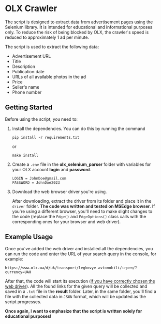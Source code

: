 <strong><h1>OLX Crawler</h1></strong>
<p>The script is designed to extract data from advertisement pages using the Selenium library. It is intended for educational and informational purposes only. To reduce the risk of being blocked by OLX, the crawler's speed is reduced to approximately 1 ad per minute.</p>
<p>The script is used to extract the following data:</p>

<ul>
  <li>Advertisement URL</li>
  <li>Title</li>
  <li>Description</li>
  <li>Publication date</li>
  <li>URLs of all available photos in the ad</li>
  <li>Price</li>
  <li>Seller's name</li>
  <li>Phone number</li>
</ul>
<h2>Getting Started</h2>
<p>Before using the script, you need to:</p>

<ol>
  <li>Install the dependencies. You can do this by running the command <pre><code>pip install -r requirements.txt</code></pre>
  <p>or</p>
  <pre><code>make install</code></pre></li>
  <li>Create a <code>.env</code> file in the <b>olx_selenium_parser</b> folder with variables for your OLX account <b>login</b> and <b>password</b>.</li>
  <pre><code>LOGIN = JohnDoe@gmail.com
PASSWORD = JohnDoe2023</code></pre>
  <li>Download the web browser driver you're using. <p>After downloading, extract the driver from its folder and place it in the <code>driver</code> folder. <b>The code was written and tested on MSEdge browser.</b> If you're using a different browser, you'll need to make slight changes to the code (replace the <code>Edge()</code> and <code>EdgeOptions()</code> class calls with the corresponding ones for your browser and web driver).</p></li>
</ol>
<h2>Example Usage</h2>
<p>Once you've added the web driver and installed all the dependencies, you can run the code and enter the URL of your search query in the console, for example:</p>
<pre><code>https://www.olx.ua/d/uk/transport/legkovye-avtomobili/irpen/?currency=UAH</code></pre>

<p>After that, the code will start its execution (<u>if you have correctly chosen the web driver</u>). All the found links for the given query will be collected and saved in a <code>.txt</code> file in the <b>result</b> folder. Later, in the same folder, you'll find a file with the collected data in <code>JSON</code> format, which will be updated as the script progresses.</p>

<p><b>Once again, I want to emphasize that the script is written solely for educational purposes!</b></p>
